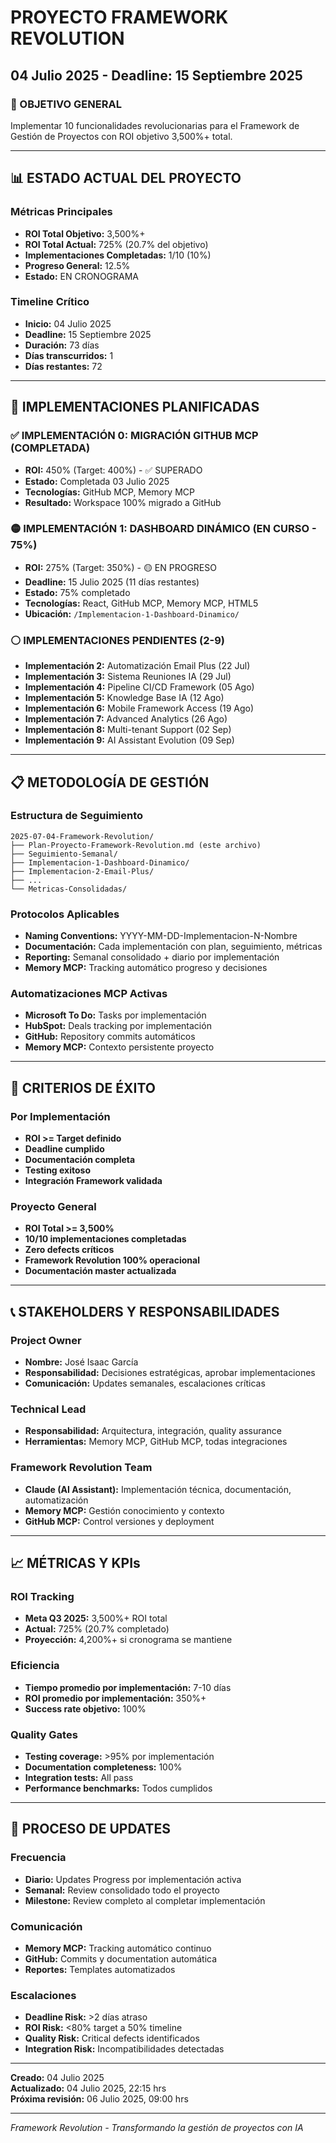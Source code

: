 # PROYECTO FRAMEWORK REVOLUTION
## 04 Julio 2025 - Deadline: 15 Septiembre 2025

### 🎯 OBJETIVO GENERAL
Implementar 10 funcionalidades revolucionarias para el Framework de Gestión de Proyectos con ROI objetivo 3,500%+ total.

---

## 📊 ESTADO ACTUAL DEL PROYECTO

### Métricas Principales
- **ROI Total Objetivo:** 3,500%+
- **ROI Total Actual:** 725% (20.7% del objetivo)
- **Implementaciones Completadas:** 1/10 (10%)
- **Progreso General:** 12.5%
- **Estado:** EN CRONOGRAMA

### Timeline Crítico
- **Inicio:** 04 Julio 2025
- **Deadline:** 15 Septiembre 2025
- **Duración:** 73 días
- **Días transcurridos:** 1
- **Días restantes:** 72

---

## 🚀 IMPLEMENTACIONES PLANIFICADAS

### ✅ IMPLEMENTACIÓN 0: MIGRACIÓN GITHUB MCP (COMPLETADA)
- **ROI:** 450% (Target: 400%) - ✅ SUPERADO
- **Estado:** Completada 03 Julio 2025
- **Tecnologías:** GitHub MCP, Memory MCP
- **Resultado:** Workspace 100% migrado a GitHub

### 🟡 IMPLEMENTACIÓN 1: DASHBOARD DINÁMICO (EN CURSO - 75%)
- **ROI:** 275% (Target: 350%) - 🟡 EN PROGRESO
- **Deadline:** 15 Julio 2025 (11 días restantes)
- **Estado:** 75% completado
- **Tecnologías:** React, GitHub MCP, Memory MCP, HTML5
- **Ubicación:** `/Implementacion-1-Dashboard-Dinamico/`

### ⚪ IMPLEMENTACIONES PENDIENTES (2-9)
- **Implementación 2:** Automatización Email Plus (22 Jul)
- **Implementación 3:** Sistema Reuniones IA (29 Jul)
- **Implementación 4:** Pipeline CI/CD Framework (05 Ago)
- **Implementación 5:** Knowledge Base IA (12 Ago)
- **Implementación 6:** Mobile Framework Access (19 Ago)
- **Implementación 7:** Advanced Analytics (26 Ago)
- **Implementación 8:** Multi-tenant Support (02 Sep)
- **Implementación 9:** AI Assistant Evolution (09 Sep)

---

## 📋 METODOLOGÍA DE GESTIÓN

### Estructura de Seguimiento
```
2025-07-04-Framework-Revolution/
├── Plan-Proyecto-Framework-Revolution.md (este archivo)
├── Seguimiento-Semanal/
├── Implementacion-1-Dashboard-Dinamico/
├── Implementacion-2-Email-Plus/
├── ...
└── Metricas-Consolidadas/
```

### Protocolos Aplicables
- **Naming Conventions:** YYYY-MM-DD-Implementacion-N-Nombre
- **Documentación:** Cada implementación con plan, seguimiento, métricas
- **Reporting:** Semanal consolidado + diario por implementación
- **Memory MCP:** Tracking automático progreso y decisiones

### Automatizaciones MCP Activas
- **Microsoft To Do:** Tasks por implementación
- **HubSpot:** Deals tracking por implementación  
- **GitHub:** Repository commits automáticos
- **Memory MCP:** Contexto persistente proyecto

---

## 🎯 CRITERIOS DE ÉXITO

### Por Implementación
- **ROI >= Target definido**
- **Deadline cumplido**
- **Documentación completa**
- **Testing exitoso**
- **Integración Framework validada**

### Proyecto General
- **ROI Total >= 3,500%**
- **10/10 implementaciones completadas**
- **Zero defects críticos**
- **Framework Revolution 100% operacional**
- **Documentación master actualizada**

---

## 📞 STAKEHOLDERS Y RESPONSABILIDADES

### Project Owner
- **Nombre:** José Isaac García
- **Responsabilidad:** Decisiones estratégicas, aprobar implementaciones
- **Comunicación:** Updates semanales, escalaciones críticas

### Technical Lead  
- **Responsabilidad:** Arquitectura, integración, quality assurance
- **Herramientas:** Memory MCP, GitHub MCP, todas integraciones

### Framework Revolution Team
- **Claude (AI Assistant):** Implementación técnica, documentación, automatización
- **Memory MCP:** Gestión conocimiento y contexto
- **GitHub MCP:** Control versiones y deployment

---

## 📈 MÉTRICAS Y KPIs

### ROI Tracking
- **Meta Q3 2025:** 3,500%+ ROI total
- **Actual:** 725% (20.7% completado)
- **Proyección:** 4,200%+ si cronograma se mantiene

### Eficiencia
- **Tiempo promedio por implementación:** 7-10 días
- **ROI promedio por implementación:** 350%+
- **Success rate objetivo:** 100%

### Quality Gates
- **Testing coverage:** >95% por implementación
- **Documentation completeness:** 100%
- **Integration tests:** All pass
- **Performance benchmarks:** Todos cumplidos

---

## 🔄 PROCESO DE UPDATES

### Frecuencia
- **Diario:** Updates Progress por implementación activa
- **Semanal:** Review consolidado todo el proyecto
- **Milestone:** Review completo al completar implementación

### Comunicación
- **Memory MCP:** Tracking automático continuo
- **GitHub:** Commits y documentation automática
- **Reportes:** Templates automatizados

### Escalaciones
- **Deadline Risk:** >2 días atraso
- **ROI Risk:** <80% target a 50% timeline
- **Quality Risk:** Critical defects identificados
- **Integration Risk:** Incompatibilidades detectadas

---

**Creado:** 04 Julio 2025  
**Actualizado:** 04 Julio 2025, 22:15 hrs  
**Próxima revisión:** 06 Julio 2025, 09:00 hrs  

---

*Framework Revolution - Transformando la gestión de proyectos con IA*